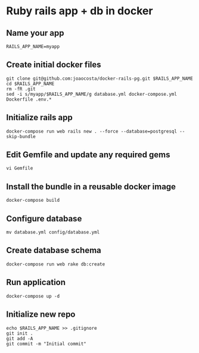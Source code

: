 # Ruby rails app + db in docker

## Name your app
    RAILS_APP_NAME=myapp

## Create initial docker files 
    git clone git@github.com:joaocosta/docker-rails-pg.git $RAILS_APP_NAME
    cd $RAILS_APP_NAME
    rm -fR .git
    sed -i s/myapp/$RAILS_APP_NAME/g database.yml docker-compose.yml Dockerfile .env.*

## Initialize rails app
    docker-compose run web rails new . --force --database=postgresql --skip-bundle

## Edit Gemfile and update any required gems
    vi Gemfile

## Install the bundle in a reusable docker image
    docker-compose build

## Configure database
    mv database.yml config/database.yml

## Create database schema
    docker-compose run web rake db:create

## Run application
    docker-compose up -d

## Initialize new repo
    echo $RAILS_APP_NAME >> .gitignore
    git init .
    git add -A
    git commit -m "Initial commit"